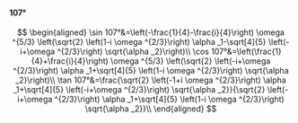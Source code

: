 #### 107°

$$
\begin{aligned}
\sin 107°&=\left(-\frac{1}{4}-\frac{i}{4}\right) \omega ^{5/3} \left(\sqrt{2} \left(1-i \omega ^{2/3}\right) \alpha _1-\sqrt[4]{5} \left(-i+\omega ^{2/3}\right)
\sqrt{\alpha _2}\right)\\
\cos 107°&=\left(\frac{1}{4}+\frac{i}{4}\right) \omega ^{5/3} \left(\sqrt{2} \left(-i+\omega ^{2/3}\right) \alpha _1+\sqrt[4]{5} \left(1-i \omega ^{2/3}\right)
\sqrt{\alpha _2}\right)\\
\tan 107°&=\frac{\sqrt{2} \left(-1+i \omega ^{2/3}\right) \alpha _1+\sqrt[4]{5} \left(-i+\omega ^{2/3}\right) \sqrt{\alpha _2}}{\sqrt{2} \left(-i+\omega ^{2/3}\right)
\alpha _1+\sqrt[4]{5} \left(1-i \omega ^{2/3}\right) \sqrt{\alpha _2}}\\
\end{aligned}
$$

